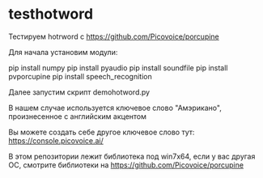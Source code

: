 # testhotword
Тестируем hotrword с https://github.com/Picovoice/porcupine 

Для начала установим модули:

pip install numpy
pip install pyaudio
pip install soundfile
pip install pvporcupine
pip install speech_recognition

Далее запустим скрипт demohotword.py

В нашем случае используется ключевое слово "Амэрикано", произнесенное с английским акцентом

Вы можете создать себе другое ключевое слово тут: https://console.picovoice.ai/

В этом репозитории лежит библиотека под win7x64, если у вас другая ОС, смотрите библиотеки на https://github.com/Picovoice/porcupine 


